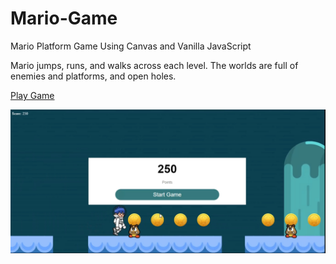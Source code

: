 # Mario-Game
Mario Platform Game Using Canvas and Vanilla JavaScript

Mario jumps, runs, and walks across each level. 
The worlds are full of enemies and platforms, and open holes.

<a href="https://mo0hamedradwan.github.io/Mario-Game">Play Game</a>

<img src="mario.PNG" />
